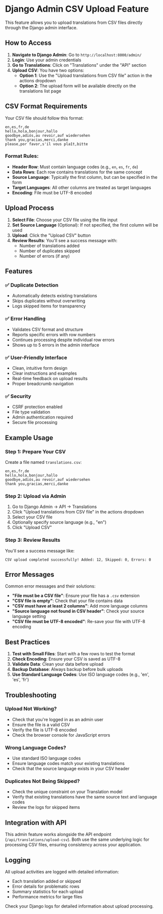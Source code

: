 # Django Admin CSV Upload Feature

This feature allows you to upload translations from CSV files directly through the Django admin interface.

## How to Access

1. **Navigate to Django Admin**: Go to `http://localhost:8000/admin/`
2. **Login**: Use your admin credentials
3. **Go to Translations**: Click on "Translations" under the "API" section
4. **Upload CSV**: You have two options:
   - **Option 1**: Use the "Upload translations from CSV file" action in the actions dropdown
   - **Option 2**: The upload form will be available directly on the translations list page

## CSV Format Requirements

Your CSV file should follow this format:

```csv
en,es,fr,de
hello,hola,bonjour,hallo
goodbye,adiós,au revoir,auf wiedersehen
thank you,gracias,merci,danke
please,por favor,s'il vous plaît,bitte
```

### Format Rules:

- **Header Row**: Must contain language codes (e.g., `en`, `es`, `fr`, `de`)
- **Data Rows**: Each row contains translations for the same concept
- **Source Language**: Typically the first column, but can be specified in the form
- **Target Languages**: All other columns are treated as target languages
- **Encoding**: File must be UTF-8 encoded

## Upload Process

1. **Select File**: Choose your CSV file using the file input
2. **Set Source Language** (Optional): If not specified, the first column will be used
3. **Upload**: Click the "Upload CSV" button
4. **Review Results**: You'll see a success message with:
   - Number of translations added
   - Number of duplicates skipped
   - Number of errors (if any)

## Features

### ✅ **Duplicate Detection**

- Automatically detects existing translations
- Skips duplicates without overwriting
- Logs skipped items for transparency

### ✅ **Error Handling**

- Validates CSV format and structure
- Reports specific errors with row numbers
- Continues processing despite individual row errors
- Shows up to 5 errors in the admin interface

### ✅ **User-Friendly Interface**

- Clean, intuitive form design
- Clear instructions and examples
- Real-time feedback on upload results
- Proper breadcrumb navigation

### ✅ **Security**

- CSRF protection enabled
- File type validation
- Admin authentication required
- Secure file processing

## Example Usage

### Step 1: Prepare Your CSV

Create a file named `translations.csv`:

```csv
en,es,fr,de
hello,hola,bonjour,hallo
goodbye,adiós,au revoir,auf wiedersehen
thank you,gracias,merci,danke
```

### Step 2: Upload via Admin

1. Go to Django Admin → API → Translations
2. Click "Upload translations from CSV file" in the actions dropdown
3. Select your CSV file
4. Optionally specify source language (e.g., "en")
5. Click "Upload CSV"

### Step 3: Review Results

You'll see a success message like:

```
CSV upload completed successfully! Added: 12, Skipped: 0, Errors: 0
```

## Error Messages

Common error messages and their solutions:

- **"File must be a CSV file"**: Ensure your file has a `.csv` extension
- **"CSV file is empty"**: Check that your file contains data
- **"CSV must have at least 2 columns"**: Add more language columns
- **"Source language not found in CSV header"**: Check your source language setting
- **"CSV file must be UTF-8 encoded"**: Re-save your file with UTF-8 encoding

## Best Practices

1. **Test with Small Files**: Start with a few rows to test the format
2. **Check Encoding**: Ensure your CSV is saved as UTF-8
3. **Validate Data**: Clean your data before upload
4. **Backup Database**: Always backup before bulk uploads
5. **Use Standard Language Codes**: Use ISO language codes (e.g., 'en', 'es', 'fr')

## Troubleshooting

### Upload Not Working?

- Check that you're logged in as an admin user
- Ensure the file is a valid CSV
- Verify the file is UTF-8 encoded
- Check the browser console for JavaScript errors

### Wrong Language Codes?

- Use standard ISO language codes
- Ensure language codes match your existing translations
- Check that the source language exists in your CSV header

### Duplicates Not Being Skipped?

- Check the unique constraint on your Translation model
- Verify that existing translations have the same source text and language codes
- Review the logs for skipped items

## Integration with API

This admin feature works alongside the API endpoint (`/api/translations/upload-csv`). Both use the same underlying logic for processing CSV files, ensuring consistency across your application.

## Logging

All upload activities are logged with detailed information:

- Each translation added or skipped
- Error details for problematic rows
- Summary statistics for each upload
- Performance metrics for large files

Check your Django logs for detailed information about upload processing.
